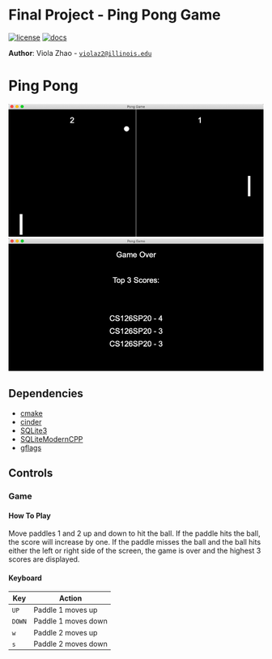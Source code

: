 # Final Project - Ping Pong Game

[![license](https://img.shields.io/badge/license-MIT-green)](LICENSE)
[![docs](https://img.shields.io/badge/docs-yes-brightgreen)](docs/README.md)

**Author**: Viola Zhao - [`violaz2@illinois.edu`](mailto:example@illinois.edu)

# Ping Pong

![](assets/Pong.jpg)
![](assets/GameOver.jpg)

## Dependencies

- [cmake](https://cmake.org/)
- [cinder](https://libcinder.org/download)
- [SQLite3](https://www.sqlite.org/index.html)
- [SQLiteModernCPP](https://github.com/SqliteModernCpp/sqlite_modern_cpp)
- [gflags](https://github.com/gflags/gflags)

## Controls

### Game

#### How To Play

Move paddles 1 and 2 up and down to hit the ball. If the paddle hits the ball, the score will increase by one. If the paddle misses the ball and the ball hits either the left or right side of the screen, the game is over and the highest 3 scores are displayed.

#### Keyboard

| Key       | Action                                                      |
|---------- |-------------------------------------------------------------|
| `UP`       | Paddle 1 moves up                                           |
| `DOWN`       | Paddle 1 moves down                                            |
| `w` | Paddle 2 moves up                                                        |
| `s`       | Paddle 2 moves down                                          |

